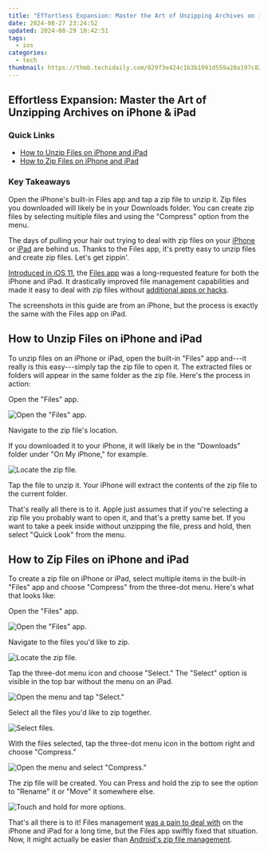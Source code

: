 ```yaml
---
title: "Effortless Expansion: Master the Art of Unzipping Archives on iPhone & iPad"
date: 2024-08-27 23:24:52
updated: 2024-08-29 10:42:51
tags:
  - ios
categories:
  - tech
thumbnail: https://thmb.techidaily.com/829f3e424c1b3b1991d559a20a197c8257f098aee3dfffc59a2e2d3ad659a88e.jpg
---
```


## Effortless Expansion: Master the Art of Unzipping Archives on iPhone & iPad

### Quick Links

* [How to Unzip Files on iPhone and iPad](https://win-blog.techidaily.com/resolved-how-to-fix-the-recurring-thunder-tier-one-game-crashes-on-your-computer/)
* [How to Zip Files on iPhone and iPad](https://review-topics.techidaily.com/how-to-update-or-downgrade-iphone-6s-without-losing-anything-drfone-by-drfone-ios-system-repair-ios-system-repair/)

### Key Takeaways

 Open the iPhone's built-in Files app and tap a zip file to unzip it. Zip files you downloaded will likely be in your Downloads folder. You can create zip files by selecting multiple files and using the "Compress" option from the menu.

 The days of pulling your hair out trying to deal with zip files on your [iPhone](https://vimeo-videos.techidaily.com/in-2024-quick-vimeo-transformation-tips-easy-to-create-gifs/) or [iPad](https://screen-sharing-recording.techidaily.com/updated-in-2024-capturing-screen-content-on-huawei-mate-10-20-and-p-series-phones-via-built-in-recorders/) are behind us. Thanks to the Files app, it's pretty easy to unzip files and create zip files. Let's get zippin'.

[Introduced in iOS 11](https://remote-screen-capture.techidaily.com/updated-2023s-best-screen-recorder-discover-with-camstudio/), the [Files app](https://fake-location.techidaily.com/life360-circle-everything-you-need-to-know-on-nokia-105-classic-drfone-by-drfone-virtual-android/) was a long-requested feature for both the iPhone and iPad. It drastically improved file management capabilities and made it easy to deal with zip files without [additional apps or hacks](https://video-capture.techidaily.com/in-2024-inside-look-the-future-of-home-cam-recordings/).

 The screenshots in this guide are from an iPhone, but the process is exactly the same with the Files app on iPad.

##  How to Unzip Files on iPhone and iPad

 To unzip files on an iPhone or iPad, open the built-in "Files" app and---it really is this easy---simply tap the zip file to open it. The extracted files or folders will appear in the same folder as the zip file. Here's the process in action:

 Open the "Files" app.

![Open the "Files" app.](https://static1.howtogeekimages.com/wordpress/wp-content/uploads/2018/11/IMG_0290.png) 

 Navigate to the zip file's location.

 If you downloaded it to your iPhone, it will likely be in the "Downloads" folder under "On My iPhone," for example.

![Locate the zip file.](https://static1.howtogeekimages.com/wordpress/wp-content/uploads/2018/11/IMG_0291.png) 

 Tap the file to unzip it. Your iPhone will extract the contents of the zip file to the current folder.

 That's really all there is to it. Apple just assumes that if you're selecting a zip file you probably want to open it, and that's a pretty same bet. If you want to take a peek inside without unzipping the file, press and hold, then select "Quick Look" from the menu.

##  How to Zip Files on iPhone and iPad

 To create a zip file on iPhone or iPad, select multiple items in the built-in "Files" app and choose "Compress" from the three-dot menu. Here's what that looks like:

 Open the "Files" app.

![Open the "Files" app.](https://static1.howtogeekimages.com/wordpress/wp-content/uploads/2018/11/IMG_0290.png) 

 Navigate to the files you'd like to zip.

![Locate the zip file.](https://static1.howtogeekimages.com/wordpress/wp-content/uploads/2018/11/IMG_0291.png) 

 Tap the three-dot menu icon and choose "Select." The "Select" option is visible in the top bar without the menu on an iPad.

![Open the menu and tap "Select."](https://static1.howtogeekimages.com/wordpress/wp-content/uploads/2018/11/IMG_0293.png) 

 Select all the files you'd like to zip together.

![Select files.](https://static1.howtogeekimages.com/wordpress/wp-content/uploads/2018/11/IMG_0294.png) 

 With the files selected, tap the three-dot menu icon in the bottom right and choose "Compress."

![Open the menu and select "Compress."](https://static1.howtogeekimages.com/wordpress/wp-content/uploads/2018/11/IMG_0295.png) 

 The zip file will be created. You can Press and hold the zip to see the option to "Rename" it or "Move" it somewhere else.

![Touch and hold for more options.](https://static1.howtogeekimages.com/wordpress/wp-content/uploads/2018/11/IMG_0296.png) 

 That's all there is to it! Files management [was a pain to deal with](https://instagram-video-files.techidaily.com/in-2024-seamless-audio-integration-in-instagram-visuals-and-stories/) on the iPhone and iPad for a long time, but the Files app swiftly fixed that situation. Now, it might actually be easier than [Android's zip file management](https://location-fake.techidaily.com/3utools-virtual-location-not-working-on-vivo-y27-5g-fix-now-drfone-by-drfone-virtual-android/).

<ins class="adsbygoogle"
     style="display:block"
     data-ad-format="autorelaxed"
     data-ad-client="ca-pub-7571918770474297"
     data-ad-slot="1223367746"></ins>



<ins class="adsbygoogle"
     style="display:block"
     data-ad-client="ca-pub-7571918770474297"
     data-ad-slot="8358498916"
     data-ad-format="auto"
     data-full-width-responsive="true"></ins>
